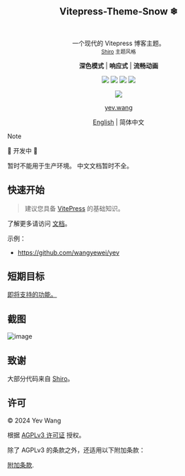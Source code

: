 <p align="center">
  <h2 align="center">Vitepress-Theme-Snow ❄</h2>
  <br />
  <p align="center">
    一个现代的 Vitepress 博客主题。
    <br />
    <small align="center"><a href="https://github.com/innei/Shiro">Shiro</a> 主题风格</small>
  </p>
</p>

<p align="center">  
  <p align="center">
  <b>深色模式</b>
  | 
  <b>响应式</b>
  |
  <b>流畅动画</b>
  </p>
</p>

<p align="center">
   <span>
      <img src="https://img.shields.io/badge/vuejs-%2335495e.svg?style=Plastic&logo=vuedotjs&logoColor=%234FC08D"/>
   </span>
   <span>
      <img src="https://img.shields.io/badge/typescript-%23007ACC.svg?style=Plastice&logo=typescript&logoColor=white"/>
   </span>
   <span>
      <img src="https://img.shields.io/badge/RollupJS-ef3335?style=Plastic&logo=rollup.js&logoColor=white"/>
    </span>
   <span>
      <img src="https://img.shields.io/badge/tailwindcss-%2338B2AC.svg?style=Plastic&logo=tailwind-css&logoColor=white"/>
    </span>
</p>

<p align="center">
  <img src="https://img.shields.io/badge/Vercel-000000?style=for-the-badge&logo=vercel&logoColor=white"/>
</p>
<p align="center"><a href="https://yev.wang">yev.wang</a></p>
<p align="center"> <a href="./README.md">English</a> | 简体中文</p>

> [!NOTE]
> 🚧 开发中 🚧
>
> 暂时不能用于生产环境。
> 中文文档暂时不全。

## 快速开始

> 建议您具备 [VitePress](https://vitepress.dev/guide/getting-started) 的基础知识。

了解更多请访问 [文档](https://github.com/wangyewei/vitepress-theme-snow/blob/main/DOCUMENTATION.md)。

示例：
 - https://github.com/wangyewei/yev

## 短期目标

[即将支持的功能。](https://github.com/wangyewei/vitepress-theme-snow/blob/main/SHORT_TERM_GOAL.md)

## 截图

<img alt="image" src="https://github.com/wangyewei/vitepress-theme-snow/assets/49926816/fd7a8747-9765-4fa8-8121-b93f60ae9225">

## 致谢

大部分代码来自 [Shiro](https://github.com/innei/Shiro)。

## 许可

&copy; 2024 Yev Wang

根据 [AGPLv3 许可证](https://github.com/wangyewei/vitepress-theme-yev/blob/main/LICENSE) 授权。

除了 AGPLv3 的条款之外，还适用以下附加条款：

[附加条款](./ADDITION_TERMS.md).
